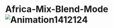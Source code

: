 # Africa-Mix-Blend-Mode![Animation1412124](https://user-images.githubusercontent.com/102485608/194731024-c23acdc4-f961-4ad2-997a-ead3d97ddcd9.gif)
